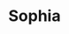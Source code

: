 # Sophia<style>
  body {
    margin: 0;
    height: 100vh;
    background: url('https://i.imgur.com/z8wRDZt.jpeg') center/cover no-repeat;
    display: flex;
    justify-content: center;
    align-items: center;
    font-family: 'Segoe UI', sans-serif;
  }
